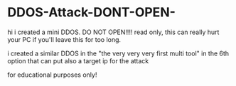 # DDOS-Attack-DONT-OPEN-
hi i created a mini DDOS. DO NOT OPEN!!!! read only, this can really hurt your PC if you'll leave this for too long.

i created a similar DDOS in the "the very very very first multi tool" in the 6th option that can put also a target ip for the attack

for educational purposes only!

